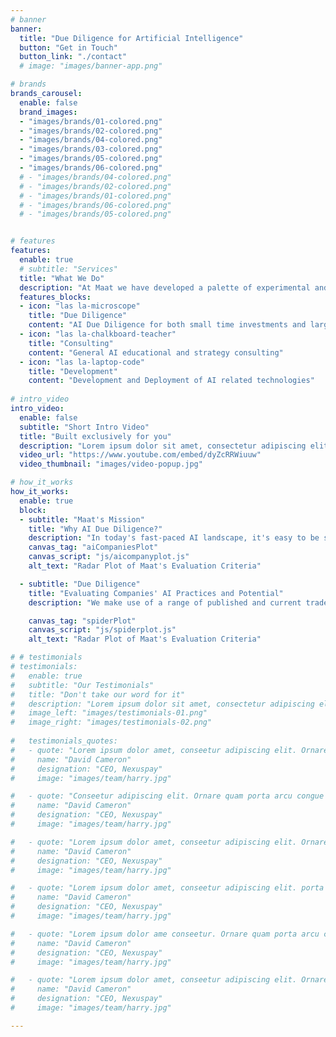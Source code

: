 ```yaml
---
# banner
banner:
  title: "Due Diligence for Artificial Intelligence"
  button: "Get in Touch"
  button_link: "./contact"
  # image: "images/banner-app.png"

# brands
brands_carousel:
  enable: false
  brand_images:
  - "images/brands/01-colored.png"
  - "images/brands/02-colored.png"
  - "images/brands/04-colored.png"
  - "images/brands/03-colored.png"
  - "images/brands/05-colored.png"
  - "images/brands/06-colored.png"
  # - "images/brands/04-colored.png"
  # - "images/brands/02-colored.png"
  # - "images/brands/01-colored.png"
  # - "images/brands/06-colored.png"
  # - "images/brands/05-colored.png"


# features
features:
  enable: true
  # subtitle: "Services"
  title: "What We Do"
  description: "At Maat we have developed a palette of experimental and procedural techniques for evaluating AI technology. Our evidence-based evaluations, combined with our expert experience, provide invaluable insights into the quality of AI offered by a company, enabling you to make informed investment decisions and giving you an edge over the competition."
  features_blocks:
  - icon: "las la-microscope"
    title: "Due Diligence"
    content: "AI Due Diligence for both small time investments and large scale M&A"
  - icon: "las la-chalkboard-teacher"
    title: "Consulting"
    content: "General AI educational and strategy consulting"
  - icon: "las la-laptop-code"
    title: "Development"
    content: "Development and Deployment of AI related technologies"
  
# intro_video
intro_video:   
  enable: false
  subtitle: "Short Intro Video"
  title: "Built exclusively for you"
  description: "Lorem ipsum dolor sit amet, consectetur adipiscing elit. Morbi egestas <br> Werat viverra id et aliquet. vulputate egestas sollicitudin."
  video_url: "https://www.youtube.com/embed/dyZcRRWiuuw"
  video_thumbnail: "images/video-popup.jpg"

# how_it_works
how_it_works:   
  enable: true
  block:
  - subtitle: "Maat's Mission"
    title: "Why AI Due Diligence?"
    description: "In today's fast-paced AI landscape, it's easy to be swayed by seemingly impressive technology. But beneath the surface, the \"fake it till you make it\" culture might be lurking. Identifying genuine and exceptional AI demands an intricate understanding of its limitations, flaws, and the ever-evolving advancements. That's where Maat steps in. Comprised of world-leading AI researchers, we specialise in AI evaluation, ensuring you receive nothing but unparalleled expertise."
    canvas_tag: "aiCompaniesPlot"
    canvas_script: "js/aicompanyplot.js"
    alt_text: "Radar Plot of Maat's Evaluation Criteria"

  - subtitle: "Due Diligence"
    title: "Evaluating Companies' AI Practices and Potential"
    description: "We make use of a range of published and current trade secret techniques developed at Maat to assess the quality of AI. These span five main areas: Experimental Setting, AI Models, Expertise and Code Base. After analyzing companies we compare <span style='color:#4DAA57;'>**Initial Client Expectations**</span> against the <span style='color:#780116;'>**Results of Our Analysis**</span>. <br><br> <button class=\"btn btn-secondary\" onclick=\"window.location.href='./about'\">Learn More</button>"

    canvas_tag: "spiderPlot"
    canvas_script: "js/spiderplot.js"
    alt_text: "Radar Plot of Maat's Evaluation Criteria"

# # testimonials
# testimonials:   
#   enable: true
#   subtitle: "Our Testimonials"
#   title: "Don't take our word for it"
#   description: "Lorem ipsum dolor sit amet, consectetur adipiscing elit. Morbi egestas <br> Werat viverra id et aliquet. vulputate egestas sollicitudin."
#   image_left: "images/testimonials-01.png"
#   image_right: "images/testimonials-02.png"
  
#   testimonials_quotes:
#   - quote: "Lorem ipsum dolor amet, conseetur adipiscing elit. Ornare quam porta arcu congue felis volutpat. Vitae lectudbfs dolor faucibus"
#     name: "David Cameron"
#     designation: "CEO, Nexuspay"
#     image: "images/team/harry.jpg"

#   - quote: "Conseetur adipiscing elit. Ornare quam porta arcu congue felis volutpat. Vitae lectudbfs pellentesque vitae dolor faucibus"
#     name: "David Cameron"
#     designation: "CEO, Nexuspay"
#     image: "images/team/harry.jpg"

#   - quote: "Lorem ipsum dolor amet, conseetur adipiscing elit. Ornare quam porta arcu congue felis volutpat. Vitae lectudbfs pellentesque vitae dolor"
#     name: "David Cameron"
#     designation: "CEO, Nexuspay"
#     image: "images/team/harry.jpg"

#   - quote: "Lorem ipsum dolor amet, conseetur adipiscing elit. porta arcu congue felis volutpat. Vitae lectudbfs pellentesque vitae dolor faucibus"
#     name: "David Cameron"
#     designation: "CEO, Nexuspay"
#     image: "images/team/harry.jpg"

#   - quote: "Lorem ipsum dolor ame conseetur. Ornare quam porta arcu congue felis volutpat. Vitae lectudbfs pellentesque vitae dolor faucibus"
#     name: "David Cameron"
#     designation: "CEO, Nexuspay"
#     image: "images/team/harry.jpg"

#   - quote: "Lorem ipsum dolor amet, conseetur adipiscing elit. Ornare quam porta arcu congue lectudbfs pellentesque vitae dolor faucibus"
#     name: "David Cameron"
#     designation: "CEO, Nexuspay"
#     image: "images/team/harry.jpg"

---
```

